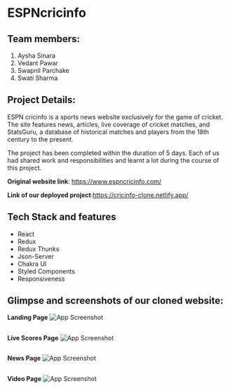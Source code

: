 # ESPNcricinfo

## Team members:
1. Aysha Sinara
2. Vedant Pawar
3. Swapnil Parchake
4. Swati Sharma

## Project Details:
ESPN cricinfo is a sports news website exclusively for the game of cricket. The site features news, articles, live coverage of cricket matches, and StatsGuru, a database of historical matches and players from the 18th century to the present.

The project has been completed within the duration of 5 days. Each of us had shared work and responsibilities and learnt a lot during the course of this project.

**Original website link**: https://www.espncricinfo.com/

**Link of our deployed project**:https://cricinfo-clone.netlify.app/

## Tech Stack and features
- React
- Redux
- Redux Thunks
- Json-Server
- Chakra UI
- Styled Components
- Responsiveness


## Glimpse and screenshots of our cloned website:
**Landing Page**
![App Screenshot](https://github.com/vedantpawar18/ceaseless-zebra-5788/blob/master/screenshots/landingPage.png)

##

**Live Scores Page**
![App Screenshot](https://github.com/vedantpawar18/ceaseless-zebra-5788/blob/master/screenshots/livePage.png)

##

**News Page**
![App Screenshot](https://github.com/vedantpawar18/ceaseless-zebra-5788/blob/master/screenshots/newsPage.png)

##

**Video Page**
![App Screenshot](https://github.com/vedantpawar18/ceaseless-zebra-5788/blob/master/screenshots/videoPage.png)

##
